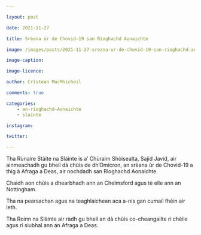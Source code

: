 ```yaml
---

layout: post

date: 2021-11-27

title: Srèana ùr de Chovid-19 san Rìoghachd Aonaichte

image: /images/posts/2021-11-27-sreana-ur-de-chovid-19-san-rioghachd-aonaichte.jpg

image-caption:

image-licence:

author: Crìstean MacMhìcheil

comments: true

categories:
    - an-rioghachd-Aonaichte
    - slainte

instagram:

twitter:

---
```


Tha Rùnaire Stàite na Slàinte is a’ Chùraim Shòisealta, Sajid Javid, air ainmeachadh gu bheil dà chùis de dh’Omicron, an srèana ùr de Chovid-19 a thig à Afraga a Deas, air nochdadh san Rìoghachd Aonaichte.

<!--more-->

Chaidh aon chùis a dhearbhadh ann an Chelmsford agus tè eile ann an Nottingham.

Tha na pearsachan agus na teaghlaichean aca a-nis gan cumail fhèin air leth.

Tha Roinn na Slàinte air ràdh gu bheil an dà chùis co-cheangailte ri chèile agus ri siubhal ann an Afraga a Deas.
